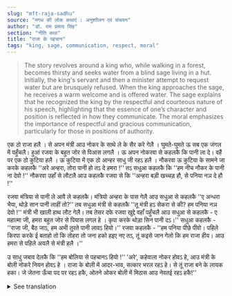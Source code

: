 ```yaml
---
slug: "mft-raja-sadhu"
source: "मगध की लोक कथाएं : अनुशाीलन एवं संचयन"
author: "डॉ. राम प्रसाद सिंह"
section: "नीति कथा"
title: "राजा के पहचान"
tags: "king, sage, communication, respect, moral"
---
```

<blockquote>
The story revolves around a king who, while walking in a forest, becomes thirsty and seeks water from a blind sage living in a hut. Initially, the king's servant and then a minister attempt to request water but are brusquely refused. When the king approaches the sage, he receives a warm welcome and is offered water. The sage explains that he recognized the king by the respectful and courteous nature of his speech, highlighting that the essence of one’s character and position is reflected in how they communicate. The moral emphasizes the importance of respectful and gracious communication, particularly for those in positions of authority.
</blockquote>

एक ठो राजा हलै । से अपन मंत्री आउ नोकर के साथे ले के सैर करे गेलै । घुमते-घुमते ऊ सब एक जंगल में पहुँचलै। हुआं रजवा के बहुत जोर से पिआस लगलै । ऊ अपन नोकरवा से कहलकै कि पानी ला दे। वहैं पर एक ठो कुटिया हलै । ऊ कुटिया में एक ठो आन्हर साधु जी रहऽ हलै । नौकरवा ऊ कुटिया के सामने जा करके कहलकै ''अरे अन्हरा, तोरा पानी हो तऽ दे हमरा !'' तऽ सधुआ कहलकै कि ''हम नीच नौकर के पानी ना देवो !'' नौकरवा उहाँ से लौटलै आउ कहलकै रजवा से कि ''अन्हरा बड़ी खच्चड़ हौ, से पनिया नञ दे हौ !'' 

रजवा मंत्रिया से पानी ले आवै ले कहलकै। मंत्रियो अन्हरा के पास गेलै आउ सधुआ से कहलकै ''ए अन्धरा भैया, थोड़े सान पानी लाहीं तो?'’ तब सधुआ मंत्री से कहलकै ''तू मंत्री हऽ सेकरा से की? हम पनिया नञ देवो !'' मंत्री भी खाली हाथ लौट गेलै। तब तेसर दफे रजवा खुद्दे वहाँ पहुँचलै आउ सधुआ से कहलकै -  ए महात्मा जी, हमरा बहुत जोर से पियास लगल हे । कृपा करके थोड़ा सिन पानी दऽ।'' सधुआ कहलकै - ''राजा जी, बैठ जाऽ, हम अभी तुरते पानी लावऽ हियो।'’ रजवा कहलकै - ''हम पनिया पीछे पीवो। पहिले किरपा करके ई बताहो तो कि तोहरा तो जना हको हइए नए तऽ, तूं कइसे जान गेलो कि हम राजा हीय। आउ हमरा से पहिले अयलै से मंत्री हलै ।'' 

उ साधु जबाव देलकै कि ''हम बोलिया से पहचानऽ हियो !'’ 'अरे’, कहेवाला नोकर होवऽ हे, आउ मंत्री के बोली नोकरे नियन होवऽ हे । राजा के बोली में आदर-भाव, सत्कार भरल रहऽ हे। से तूं राजा बने के लायक हका। जे जेतना ऊँचा पद पर रहऽ हकै, ओतने ओकर बोली में मिठास आउ नेवतई रहऽ हकै!'’

<details>
<summary>See translation</summary>

There was a king. He went out for a walk with his ministers and servants. While wandering, they reached a forest. There, the king felt extremely thirsty. He told his servant to bring some water. Nearby, there was a hut where a blind sage lived. The servant went in front of the hut and said, “Hey, blind man, if you have any water, give it to us!” The sage replied, “I will not give water to a lowly servant!” The servant returned and told the king, “The blind man is very stubborn; he won't give any water!”

The king instructed the minister to get water. The minister went to the blind man and said, “Oh blind brother, could you please give us a little water?” The sage replied, “What is it to you that you are a minister? I will not give water!” The minister returned empty-handed as well. Then, for the third time, the king himself went there and said to the sage, “Oh great sage, I am very thirsty. Please kindly give me a little water.” The sage replied, “O king, sit down; I will bring water for you right away.” The king said, “I will drink the water later. First, kindly tell me, how did you know that I am a king? The minister came before me, and you did not give him any.”

The sage responded, “I recognize you by your speech! A servant speaks in a manner typical to servants, and a minister’s speech is like that of a servant. But the king’s speech is filled with respect and warmth. That's why you are fit to be a king. The higher the position one holds, the sweeter and more courteous their speech will be!”
</details>